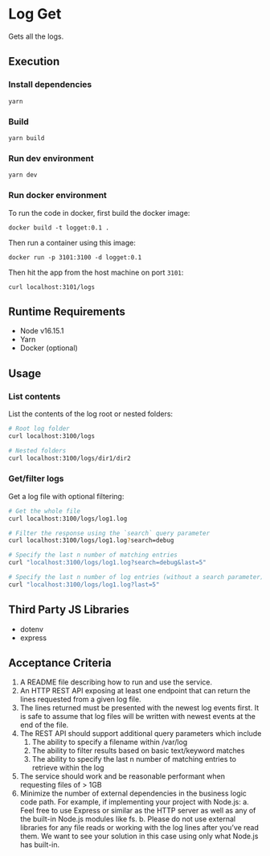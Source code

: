# Log Get

Gets all the logs.

## Execution

### Install dependencies
```
yarn
```

### Build

```
yarn build
```

### Run dev environment
```
yarn dev
```

### Run docker environment
To run the code in docker, first build the docker image:
```
docker build -t logget:0.1 .
```
Then run a container using this image:
```
docker run -p 3101:3100 -d logget:0.1
```
Then hit the app from the host machine on port `3101`:
```
curl localhost:3101/logs
```

## Runtime Requirements

* Node v16.15.1
* Yarn
* Docker (optional)

## Usage

### List contents
List the contents of the log root or nested folders:
```sh
# Root log folder
curl localhost:3100/logs

# Nested folders
curl localhost:3100/logs/dir1/dir2
```

### Get/filter logs
Get a log file with optional filtering:
```sh
# Get the whole file
curl localhost:3100/logs/log1.log

# Filter the response using the `search` query parameter
curl localhost:3100/logs/log1.log?search=debug

# Specify the last n number of matching entries
curl "localhost:3100/logs/log1.log?search=debug&last=5"

# Specify the last n number of log entries (without a search parameter)
curl "localhost:3100/logs/log1.log?last=5"
```

## Third Party JS Libraries
* dotenv
* express

## Acceptance Criteria

1. A README file describing how to run and use the service.
2. An HTTP REST API exposing at least one endpoint that can return the lines
requested from a given log file.
3. The lines returned must be presented with the newest log events first. It is safe to
assume that log files will be written with newest events at the end of the file.
4. The REST API should support additional query parameters which include
    1. The ability to specify a filename within /var/log
    2. The ability to filter results based on basic text/keyword matches
    3. The ability to specify the last n number of matching entries to retrieve
within the log
5. The service should work and be reasonable performant when requesting files of > 1GB
6. Minimize the number of external dependencies in the business logic code path.
For example, if implementing your project with Node.js:
a. Feel free to use Express or similar as the HTTP server as well as any of
the built-in Node.js modules like fs.
b. Please do not use external libraries for any file reads or working with the
log lines after you’ve read them. We want to see your solution in this case
using only what Node.js has built-in.